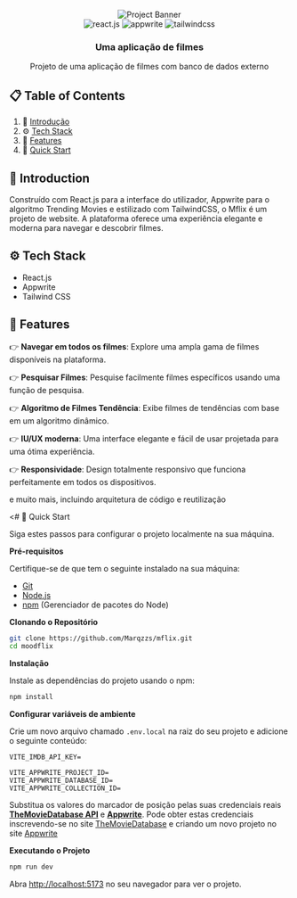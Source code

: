 <div align="center">
  <br />
      <img src="https://imgs.search.brave.com/FJQ1IwkInCVsenzVTEU0dKRrEy6h01sq4wNCY1z3NdU/rs:fit:860:0:0:0/g:ce/aHR0cHM6Ly9jZG4u/ZXVyb3Bvc3RlcnMu/ZXUvaW1hZ2UvMzUw/L3Bvc3RlcnMvZHVu/YS1wYXJ0ZS0xLWkx/MjI4MTUuanBn" alt="Project Banner">
    </a>
  <br />
  
  <div>
    <img src="https://img.shields.io/badge/-React_JS-black?style=for-the-badge&logoColor=white&logo=react&color=61DAFB" alt="react.js" />
    <img src="https://img.shields.io/badge/-Appwrite-black?style=for-the-badge&logoColor=white&logo=appwrite&color=FD366E" alt="appwrite" />
    <img src="https://img.shields.io/badge/-Tailwind_CSS-black?style=for-the-badge&logoColor=white&logo=tailwindcss&color=06B6D4" alt="tailwindcss" />
  </div>

  <h3 align="center">Uma aplicação de filmes</h3>

   <div align="center">
     Projeto de uma aplicação de filmes com banco de dados externo
    </div>
</div>

## 📋 <a name="table">Table of Contents</a>

1. 🤖 [Introdução](#introduction)
2. ⚙️ [Tech Stack](#tech-stack)
3. 🔋 [Features](#features)
4. 🤸 [Quick Start](#quick-start)

## <a name="introduction">🤖 Introduction</a>

Construído com React.js para a interface do utilizador, Appwrite para o algoritmo Trending Movies e estilizado com TailwindCSS, o Mflix é um projeto de website. A plataforma oferece uma experiência elegante e moderna para navegar e descobrir filmes.

## <a name="tech-stack">⚙️ Tech Stack</a>

- React.js
- Appwrite
- Tailwind CSS

## <a name="features">🔋 Features</a>

👉 **Navegar em todos os filmes**: Explore uma ampla gama de filmes disponíveis na plataforma.

👉 **Pesquisar Filmes**: Pesquise facilmente filmes específicos usando uma função de pesquisa.

👉 **Algoritmo de Filmes Tendência**: Exibe filmes de tendências com base em um algoritmo dinâmico.

👉 **IU/UX moderna**: Uma interface elegante e fácil de usar projetada para uma ótima experiência.

👉 **Responsividade**: Design totalmente responsivo que funciona perfeitamente em todos os dispositivos.

e muito mais, incluindo arquitetura de código e reutilização

<# <a name=“quick-start”>🤸 Quick Start</a>

Siga estes passos para configurar o projeto localmente na sua máquina.

**Pré-requisitos**

Certifique-se de que tem o seguinte instalado na sua máquina:

- [Git](https://git-scm.com/)
- [Node.js](https://nodejs.org/en)
- [npm](https://www.npmjs.com/) (Gerenciador de pacotes do Node)

**Clonando o Repositório**

```bash
git clone https://github.com/Marqzzs/mflix.git
cd moodflix
```

**Instalação**

Instale as dependências do projeto usando o npm:

```bash
npm install
```

**Configurar variáveis de ambiente**

Crie um novo arquivo chamado `.env.local` na raiz do seu projeto e adicione o seguinte conteúdo:

```env
VITE_IMDB_API_KEY=

VITE_APPWRITE_PROJECT_ID=
VITE_APPWRITE_DATABASE_ID=
VITE_APPWRITE_COLLECTION_ID=
```

Substitua os valores do marcador de posição pelas suas credenciais reais **[TheMovieDatabase API](https://developer.themoviedb.org/reference/intro/getting-started)** e **[Appwrite](https://apwr.dev/JSM050)**. Pode obter estas credenciais inscrevendo-se no site [TheMovieDatabase](https://developer.themoviedb.org/reference/intro/getting-started) e criando um novo projeto no site [Appwrite](https://apwr.dev/JSM050)

**Executando o Projeto**

```bash
npm run dev
```

Abra [http://localhost:5173](http://localhost:5173) no seu navegador para ver o projeto.
